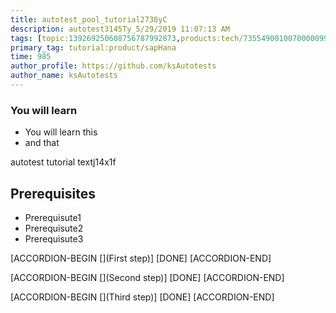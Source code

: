 ```yaml
---
title: autotest_pool_tutorial2738yC
description: autotest3145Ty_5/29/2019 11:07:13 AM
tags: [topic:139269250608756787992873,products:tech/73554900100700000996,tutorial:experience/advanced]
primary_tag: tutorial:product/sapHana
time: 985
author_profile: https://github.com/ksAutotests
author_name: ksAutotests
---
```

### You will learn
- You will learn this
- and that

autotest tutorial textj14x1f

## Prerequisites
- Prerequisute1
- Prerequisute2
- Prerequisute3

[ACCORDION-BEGIN [](First step)]
[DONE]
[ACCORDION-END]

[ACCORDION-BEGIN [](Second step)]
[DONE]
[ACCORDION-END]

[ACCORDION-BEGIN [](Third step)]
[DONE]
[ACCORDION-END]

